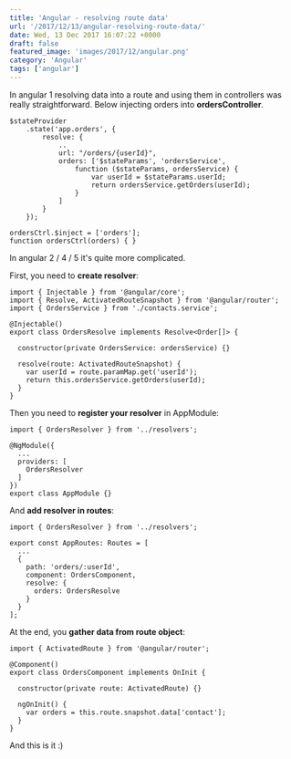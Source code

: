 ```yaml
---
title: 'Angular - resolving route data'
url: '/2017/12/13/angular-resolving-route-data/'
date: Wed, 13 Dec 2017 16:07:22 +0000
draft: false
featured_image: 'images/2017/12/angular.png'
category: 'Angular'
tags: ['angular']
---
```


In angular 1 resolving data into a route and using them in controllers was really straightforward. Below injecting orders into **ordersController**.
```
$stateProvider
    .state('app.orders', {
        resolve: {
            ..
            url: "/orders/{userId}",
            orders: ['$stateParams', 'ordersService',
                function ($stateParams, ordersService) {
                    var userId = $stateParams.userId;
                    return ordersService.getOrders(userId);
                }
            ]
        }
    });

ordersCtrl.$inject = ['orders'];
function ordersCtrl(orders) { }

```
In angular 2 / 4 / 5 it's quite more complicated.

First, you need to **create resolver**:
```
import { Injectable } from '@angular/core';
import { Resolve, ActivatedRouteSnapshot } from '@angular/router';
import { OrdersService } from './contacts.service';

@Injectable()
export class OrdersResolve implements Resolve<Order[]> {

  constructor(private OrdersService: ordersService) {}

  resolve(route: ActivatedRouteSnapshot) {
    var userId = route.paramMap.get('userId');
    return this.ordersService.getOrders(userId);
  }
}
```
Then you need to **register your resolver** in AppModule:
```
import { OrdersResolver } from '../resolvers';

@NgModule({
  ...
  providers: [
    OrdersResolver
  ]
})
export class AppModule {}
```
And **add resolver in routes**:
```
import { OrdersResolver } from '../resolvers';

export const AppRoutes: Routes = [
  ...
  { 
    path: 'orders/:userId',
    component: OrdersComponent,
    resolve: {
      orders: OrdersResolve
    }
  }
];
```
At the end, you **gather data from route object**:
```
import { ActivatedRoute } from '@angular/router';

@Component()
export class OrdersComponent implements OnInit {

  constructor(private route: ActivatedRoute) {}

  ngOnInit() {
    var orders = this.route.snapshot.data['contact'];
  }
}
```
And this is it :)